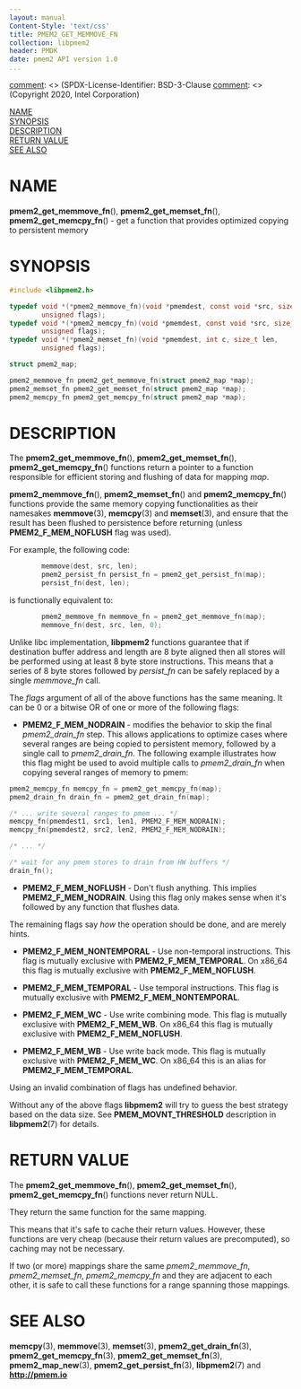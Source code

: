 ```yaml
---
layout: manual
Content-Style: 'text/css'
title: PMEM2_GET_MEMMOVE_FN
collection: libpmem2
header: PMDK
date: pmem2 API version 1.0
...
```


[comment]: <> (SPDX-License-Identifier: BSD-3-Clause
[comment]: <> (Copyright 2020, Intel Corporation)

[comment]: <> (pmem2_get_memmove_fn.3 -- man page for pmem2_get_memmove_fn)

[NAME](#name)<br />
[SYNOPSIS](#synopsis)<br />
[DESCRIPTION](#description)<br />
[RETURN VALUE](#return-value)<br />
[SEE ALSO](#see-also)<br />

# NAME #

**pmem2_get_memmove_fn**(), **pmem2_get_memset_fn**(),
**pmem2_get_memcpy_fn**() - get a function that provides
        optimized copying to persistent memory

# SYNOPSIS #

```c
#include <libpmem2.h>

typedef void *(*pmem2_memmove_fn)(void *pmemdest, const void *src, size_t len,
		unsigned flags);
typedef void *(*pmem2_memcpy_fn)(void *pmemdest, const void *src, size_t len,
		unsigned flags);
typedef void *(*pmem2_memset_fn)(void *pmemdest, int c, size_t len,
		unsigned flags);

struct pmem2_map;

pmem2_memmove_fn pmem2_get_memmove_fn(struct pmem2_map *map);
pmem2_memset_fn pmem2_get_memset_fn(struct pmem2_map *map);
pmem2_memcpy_fn pmem2_get_memcpy_fn(struct pmem2_map *map);
```

# DESCRIPTION #

The **pmem2_get_memmove_fn**(), **pmem2_get_memset_fn**(),
**pmem2_get_memcpy_fn**() functions return a pointer to a function
responsible for efficient storing and flushing of data for mapping *map*.

**pmem2_memmove_fn**(), **pmem2_memset_fn**() and **pmem2_memcpy_fn**()
functions provide the same memory copying functionalities as their namesakes
**memmove**(3), **memcpy**(3) and **memset**(3), and ensure that the result has
been flushed to persistence before returning (unless **PMEM2_F_MEM_NOFLUSH** flag was used).

For example, the following code:

```c
        memmove(dest, src, len);
        pmem2_persist_fn persist_fn = pmem2_get_persist_fn(map);
        persist_fn(dest, len);
```
is functionally equivalent to:

```c
        pmem2_memmove_fn memmove_fn = pmem2_get_memmove_fn(map);
        memmove_fn(dest, src, len, 0);
```

Unlike libc implementation, **libpmem2** functions guarantee that if destination
buffer address and length are 8 byte aligned then all stores will be performed
using at least 8 byte store instructions. This means that a series of 8 byte
stores followed by *persist_fn* can be safely replaced by a single *memmove_fn* call.

The *flags* argument of all of the above functions has the same meaning.
It can be 0 or a bitwise OR of one or more of the following flags:

+ **PMEM2_F_MEM_NODRAIN** - modifies the behavior to skip the final
  *pmem2_drain_fn* step. This allows applications to optimize cases where
  several ranges are being copied to persistent memory, followed by a single
  call to *pmem2_drain_fn*. The following example illustrates how this flag
  might be used to avoid multiple calls to *pmem2_drain_fn* when copying several
  ranges of memory to pmem:

```c
pmem2_memcpy_fn memcpy_fn = pmem2_get_memcpy_fn(map);
pmem2_drain_fn drain_fn = pmem2_get_drain_fn(map);

/* ... write several ranges to pmem ... */
memcpy_fn(pmemdest1, src1, len1, PMEM2_F_MEM_NODRAIN);
memcpy_fn(pmemdest2, src2, len2, PMEM2_F_MEM_NODRAIN);

/* ... */

/* wait for any pmem stores to drain from HW buffers */
drain_fn();
```

+ **PMEM2_F_MEM_NOFLUSH** - Don't flush anything. This implies **PMEM2_F_MEM_NODRAIN**.
  Using this flag only makes sense when it's followed by any function that
  flushes data.

The remaining flags say *how* the operation should be done, and are merely hints.

+ **PMEM2_F_MEM_NONTEMPORAL** - Use non-temporal instructions.
  This flag is mutually exclusive with **PMEM2_F_MEM_TEMPORAL**.
  On x86\_64 this flag is mutually exclusive with **PMEM2_F_MEM_NOFLUSH**.

+ **PMEM2_F_MEM_TEMPORAL** - Use temporal instructions.
  This flag is mutually exclusive with **PMEM2_F_MEM_NONTEMPORAL**.

+ **PMEM2_F_MEM_WC** - Use write combining mode.
  This flag is mutually exclusive with **PMEM2_F_MEM_WB**.
  On x86\_64 this flag is mutually exclusive with **PMEM2_F_MEM_NOFLUSH**.

+ **PMEM2_F_MEM_WB** - Use write back mode.
  This flag is mutually exclusive with **PMEM2_F_MEM_WC**.
  On x86\_64 this is an alias for **PMEM2_F_MEM_TEMPORAL**.

Using an invalid combination of flags has undefined behavior.

Without any of the above flags **libpmem2** will try to guess the best strategy
based on the data size. See **PMEM_MOVNT_THRESHOLD** description in **libpmem2**(7) for
details.

# RETURN VALUE #

The **pmem2_get_memmove_fn**(), **pmem2_get_memset_fn**(),
**pmem2_get_memcpy_fn**() functions never return NULL.

They return the same function for the same mapping.

This means that it's safe to cache their return values. However, these functions
are very cheap (because their return values are precomputed), so caching may not
be necessary.

If two (or more) mappings share the same *pmem2_memmove_fn*, *pmem2_memset_fn*,
*pmem2_memcpy_fn* and they are adjacent to each other, it is safe to call these
functions for a range spanning those mappings.

# SEE ALSO #

**memcpy**(3), **memmove**(3), **memset**(3), **pmem2_get_drain_fn**(3),
**pmem2_get_memcpy_fn**(3), **pmem2_get_memset_fn**(3), **pmem2_map_new**(3),
**pmem2_get_persist_fn**(3), **libpmem2**(7) and **<http://pmem.io>**
